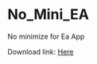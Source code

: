 # No_Mini_EA
No minimize for Ea App

Download link: [Here]([https://github.com/DeluxPanda/No_Mini_EA/releases/download/No_Mini_EA/No_Mini_EA.exe](https://github.com/DeluxPanda/No_Mini_EA/releases/download/No_Mini_EA/No.Mini.EA.1.1.rar)https://github.com/DeluxPanda/No_Mini_EA/releases/download/No_Mini_EA/No.Mini.EA.1.1.rar)
